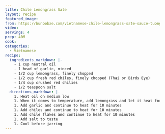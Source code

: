 ```yaml
---
title: Chile Lemongrass Sate
layout: recipe
featured_image:
from: https://bunbobae.com/vietnamese-chile-lemongrass-sate-sauce-tuong-ot-sa-te/
video:
servings: 4
prep: 40M
cook:
categories:
  - Vietnamese
recipe:
  ingredients_markdown: |-
    - 1 cup neutral oil
    - 1 head of garlic, minced
    - 1/2 cup lemongrass, finely chopped
    - 1/2 cup fresh red chiles, finely chopped (Thai or Birds Eye)
    - 1/4 cup crushed red chilies
    - 1/2 teaspoon salt
  directions_markdown: |-
    1. Heat oil on medium low
    1. When it comes to temperature, add lemongrass and let it heat for about 5 minutes
    1. Add garlic and continue to heat for 10 minutes
    1. Add chiles and continue to heat for 10 minutes
    1. Add chile flakes and continue to heat for 10 minutes
    1. Add salt to taste
    1. Cool before jarring
---
```

